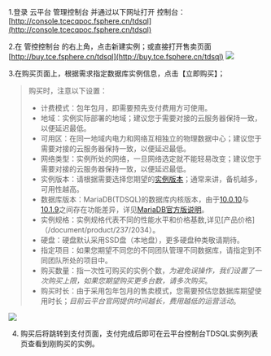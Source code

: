1.登录 云平台 管理控制台 并通过以下网址打开  控制台：[http://console.tcecqpoc.fsphere.cn/tdsql](http://console.tcecqpoc.fsphere.cn/tdsql)

2.在 管控控制台 的右上角，点击新建实例；或直接打开售卖页面[http://buy.tce.fsphere.cn/tdsql](http://buy.tce.fsphere.cn/tdsql)
![](http://imgcache.tcecqpoc.fsphere.cn/image/mccdn.qcloud.com/static/img/a85919abd21ca9c765f0d6f23833d59b/image.png)


3.在购买页面上，根据需求指定数据库实例信息，点击【立即购买】；
>购买时，注意以下设置：
>
>- 计费模式：包年包月，即需要预先支付费用方可使用。
>- 地域：实例实际部署的地域；建议您于需要对接的云服务器保持一致，以便延迟最低。
>- 可用区：在同一地域内电力和网络互相独立的物理数据中心；建议您于需要对接的云服务器保持一致，以便延迟最低。
>- 网络类型：实例所处的网络，一旦网络选定就不能轻易改变；建议您于需要对接的云服务器保持一致，以便延迟最低。
>- 实例版本：请根据需要选择您期望的[实例版本](/doc/product/237/6918)；通常来讲，备机越多，可用性越高。
>- 数据库版本：MariaDB(TDSQL)的数据库内核版本，由于[10.0.10](http://mariadb.com/kb/en/mariadb/mariadb-10010-changelog/)与[10.1.9](http://mariadb.com/kb/en/mariadb/mariadb-1019-changelog/)之间存在功能差异，详见[MariaDB官方版说明](http://mariadb.org/)。
>- 实例规格：实例规格代表不同的性能水平和价格基数,详见[产品价格]（/document/product/237/2034）。
>- 硬盘：硬盘默认采用SSD盘（本地盘），更多硬盘种类敬请期待。
>- 指定项目：如果您期望不同您的不同团队管理不同数据库，请指定到不同团队所处的项目中。
>- 购买数量：指一次性可购买的实例个数，*为避免误操作，我们设置了一次购买上限，如果您期望购买更多台数，请多次购买*。
>- 购买时长：由于采用包年包月的售卖模式，您需要预估您数据库期望使用时长；*目前云平台官网提供时间越长，费用越低的运营活动*。



![](http://imgcache.tcecqpoc.fsphere.cn/image/mc.qcloudimg.com/static/img/542a4db8a351d436bbb207ca2cdd4b2e/image.png)



4. 购买后将跳转到支付页面，支付完成后即可在云平台控制台TDSQL实例列表页查看到刚购买的实例。





